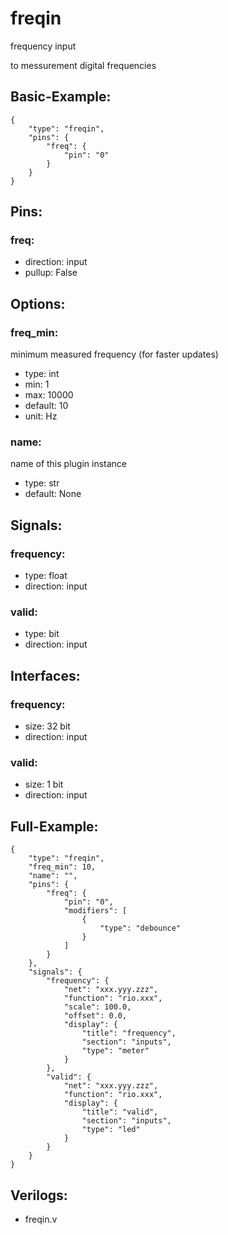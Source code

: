 # freqin
frequency input

to messurement digital frequencies

## Basic-Example:
```
{
    "type": "freqin",
    "pins": {
        "freq": {
            "pin": "0"
        }
    }
}
```

## Pins:
### freq:

 * direction: input
 * pullup: False


## Options:
### freq_min:
minimum measured frequency (for faster updates)

 * type: int
 * min: 1
 * max: 10000
 * default: 10
 * unit: Hz

### name:
name of this plugin instance

 * type: str
 * default: None


## Signals:
### frequency:

 * type: float
 * direction: input

### valid:

 * type: bit
 * direction: input


## Interfaces:
### frequency:

 * size: 32 bit
 * direction: input

### valid:

 * size: 1 bit
 * direction: input


## Full-Example:
```
{
    "type": "freqin",
    "freq_min": 10,
    "name": "",
    "pins": {
        "freq": {
            "pin": "0",
            "modifiers": [
                {
                    "type": "debounce"
                }
            ]
        }
    },
    "signals": {
        "frequency": {
            "net": "xxx.yyy.zzz",
            "function": "rio.xxx",
            "scale": 100.0,
            "offset": 0.0,
            "display": {
                "title": "frequency",
                "section": "inputs",
                "type": "meter"
            }
        },
        "valid": {
            "net": "xxx.yyy.zzz",
            "function": "rio.xxx",
            "display": {
                "title": "valid",
                "section": "inputs",
                "type": "led"
            }
        }
    }
}
```

## Verilogs:
 * freqin.v
